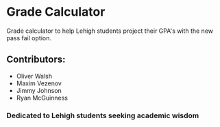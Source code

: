 
# Grade Calculator
Grade calculator to help Lehigh students project their GPA's with the new pass fail option. 

## Contributors:
- Oliver Walsh
- Maxim Vezenov
- Jimmy Johnson
- Ryan McGuinness


### Dedicated to Lehigh students seeking academic wisdom





